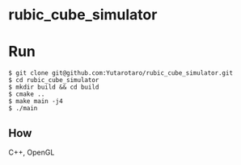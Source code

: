 # rubic_cube_simulator

# Run
```
$ git clone git@github.com:Yutarotaro/rubic_cube_simulator.git
$ cd rubic_cube_simulator
$ mkdir build && cd build
$ cmake ..
$ make main -j4
$ ./main
```

## How
C++, OpenGL
